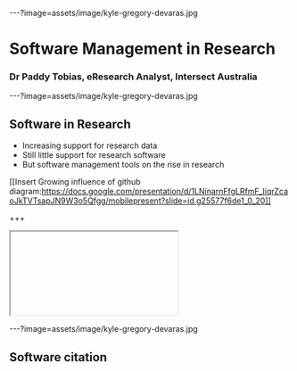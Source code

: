 ---?image=assets/image/kyle-gregory-devaras.jpg


# Software Management in Research

### Dr Paddy Tobias, eResearch Analyst, Intersect Australia

---?image=assets/image/kyle-gregory-devaras.jpg

## Software in Research

- Increasing support for research data
- Still little support for research software
- But software management tools on the rise in research

[[Insert Growing influence of github diagram:https://docs.google.com/presentation/d/1LNinarnFfgLRfmF_IiqrZcaoJkTVTsapJN9W3o5Qfgg/mobilepresent?slide=id.g25577f6de1_0_20]]

+++



<iframe class = "stretch" data-src="https://docs.google.com/presentation/d/1LNinarnFfgLRfmF_IiqrZcaoJkTVTsapJN9W3o5Qfgg/mobilepresent?slide=id.g263136810c_0_0"></iframe>


---?image=assets/image/kyle-gregory-devaras.jpg
## Software citation
